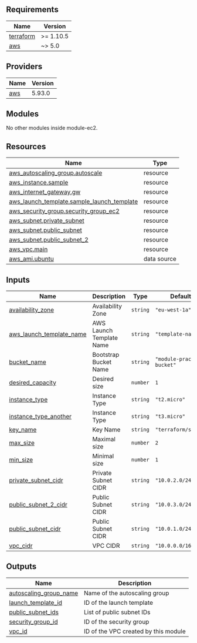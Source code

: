 <!-- BEGIN_TF_DOCS -->
## Requirements

| Name | Version |
|------|---------|
| <a name="requirement_terraform"></a> [terraform](#requirement\_terraform) | >= 1.10.5 |
| <a name="requirement_aws"></a> [aws](#requirement\_aws) | ~> 5.0 |

## Providers

| Name | Version |
|------|---------|
| <a name="provider_aws"></a> [aws](#provider\_aws) | 5.93.0 |

## Modules

No other modules inside module-ec2.

## Resources

| Name | Type |
|------|------|
| [aws_autoscaling_group.autoscale](https://registry.terraform.io/providers/hashicorp/aws/latest/docs/resources/autoscaling_group) | resource |
| [aws_instance.sample](https://registry.terraform.io/providers/hashicorp/aws/latest/docs/resources/instance) | resource |
| [aws_internet_gateway.gw](https://registry.terraform.io/providers/hashicorp/aws/latest/docs/resources/internet_gateway) | resource |
| [aws_launch_template.sample_launch_template](https://registry.terraform.io/providers/hashicorp/aws/latest/docs/resources/launch_template) | resource |
| [aws_security_group.security_group_ec2](https://registry.terraform.io/providers/hashicorp/aws/latest/docs/resources/security_group) | resource |
| [aws_subnet.private_subnet](https://registry.terraform.io/providers/hashicorp/aws/latest/docs/resources/subnet) | resource |
| [aws_subnet.public_subnet](https://registry.terraform.io/providers/hashicorp/aws/latest/docs/resources/subnet) | resource |
| [aws_subnet.public_subnet_2](https://registry.terraform.io/providers/hashicorp/aws/latest/docs/resources/subnet) | resource |
| [aws_vpc.main](https://registry.terraform.io/providers/hashicorp/aws/latest/docs/resources/vpc) | resource |
| [aws_ami.ubuntu](https://registry.terraform.io/providers/hashicorp/aws/latest/docs/data-sources/ami) | data source |

## Inputs

| Name | Description | Type | Default | Required |
|------|-------------|------|---------|:--------:|
| <a name="input_availability_zone"></a> [availability\_zone](#input\_availability\_zone) | Availability Zone | `string` | `"eu-west-1a"` | no |
| <a name="input_aws_launch_template_name"></a> [aws\_launch\_template\_name](#input\_aws\_launch\_template\_name) | AWS Launch Template Name | `string` | `"template-name"` | no |
| <a name="input_bucket_name"></a> [bucket\_name](#input\_bucket\_name) | Bootstrap Bucket Name | `string` | `"module-practice-bucket"` | no |
| <a name="input_desired_capacity"></a> [desired\_capacity](#input\_desired\_capacity) | Desired size | `number` | `1` | no |
| <a name="input_instance_type"></a> [instance\_type](#input\_instance\_type) | Instance Type | `string` | `"t2.micro"` | no |
| <a name="input_instance_type_another"></a> [instance\_type\_another](#input\_instance\_type\_another) | Instance Type | `string` | `"t3.micro"` | no |
| <a name="input_key_name"></a> [key\_name](#input\_key\_name) | Key Name | `string` | `"terraform/state"` | no |
| <a name="input_max_size"></a> [max\_size](#input\_max\_size) | Maximal size | `number` | `2` | no |
| <a name="input_min_size"></a> [min\_size](#input\_min\_size) | Minimal size | `number` | `1` | no |
| <a name="input_private_subnet_cidr"></a> [private\_subnet\_cidr](#input\_private\_subnet\_cidr) | Private Subnet CIDR | `string` | `"10.0.2.0/24"` | no |
| <a name="input_public_subnet_2_cidr"></a> [public\_subnet\_2\_cidr](#input\_public\_subnet\_2\_cidr) | Public Subnet CIDR | `string` | `"10.0.3.0/24"` | no |
| <a name="input_public_subnet_cidr"></a> [public\_subnet\_cidr](#input\_public\_subnet\_cidr) | Public Subnet CIDR | `string` | `"10.0.1.0/24"` | no |
| <a name="input_vpc_cidr"></a> [vpc\_cidr](#input\_vpc\_cidr) | VPC CIDR | `string` | `"10.0.0.0/16"` | no |

## Outputs

| Name | Description |
|------|-------------|
| <a name="output_autoscaling_group_name"></a> [autoscaling\_group\_name](#output\_autoscaling\_group\_name) | Name of the autoscaling group |
| <a name="output_launch_template_id"></a> [launch\_template\_id](#output\_launch\_template\_id) | ID of the launch template |
| <a name="output_public_subnet_ids"></a> [public\_subnet\_ids](#output\_public\_subnet\_ids) | List of public subnet IDs |
| <a name="output_security_group_id"></a> [security\_group\_id](#output\_security\_group\_id) | ID of the security group |
| <a name="output_vpc_id"></a> [vpc\_id](#output\_vpc\_id) | ID of the VPC created by this module |
<!-- END_TF_DOCS -->